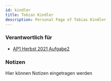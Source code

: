 ```yaml
---
id: kindler
title: Tobias Kindler
description: Personal Page of Tobias Kindler
---
```


### Verantwortlich für

- [AP1 Herbst 2021 Aufgabe2](../../AP1/2021/ap1h_2021/ap1h_2021_a2.md)

### Notizen
Hier können Notizen eingetragen werden
